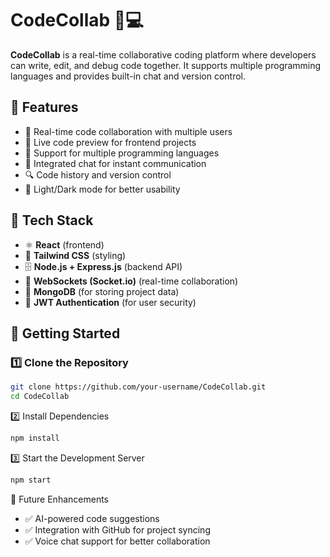 # CodeCollab 🤝💻  

**CodeCollab** is a real-time collaborative coding platform where developers can write, edit, and debug code together. It supports multiple programming languages and provides built-in chat and version control.  

## 🔹 Features  
- 📝 Real-time code collaboration with multiple users  
- 🔄 Live code preview for frontend projects  
- 📂 Support for multiple programming languages  
- 📜 Integrated chat for instant communication  
- 🔍 Code history and version control  
- 🌙 Light/Dark mode for better usability  

## 🔧 Tech Stack  
- ⚛️ **React** (frontend)  
- 🎨 **Tailwind CSS** (styling)  
- 🗄 **Node.js + Express.js** (backend API)  
- 🔧 **WebSockets (Socket.io)** (real-time collaboration)  
- 💾 **MongoDB** (for storing project data)  
- 🔐 **JWT Authentication** (for user security)  

## 🚀 Getting Started  

### 1️⃣ Clone the Repository  
```bash
git clone https://github.com/your-username/CodeCollab.git  
cd CodeCollab  
```
2️⃣ Install Dependencies
```bash
npm install  
```
3️⃣ Start the Development Server
```bash
npm start  
```
📡 Future Enhancements
- ✅ AI-powered code suggestions
- ✅ Integration with GitHub for project syncing
- ✅ Voice chat support for better collaboration
